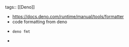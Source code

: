 tags:: [[Deno]]

- https://docs.deno.com/runtime/manual/tools/formatter
- code formatting from deno
- ```shell
  deno fmt
  ```
-